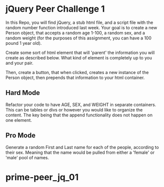 # jQuery Peer Challenge 1

In this Repo, you will find jQuery, a stub html file, and a script file with the 
random number function introduced last week. Your goal is to create a new Person object, that accepts a random
age 1-100, a random sex, and a random weight (for the purposes of this assignment, you can have a 100 pound 1 
year old).

Create some sort of html element that will 'parent' the information you will create as described below. What kind
of element is completely up to you and your pair.

Then, create a button, that when clicked, creates a new instance of the Person object, then prepends that information
to your html container.

## Hard Mode
Refactor your code to have AGE, SEX, and WEIGHT in separate containers. This can be tables or divs or however you 
would like to organize the content. The key being that the append functionality does not happen on one element.

## Pro Mode
Generate a random First and Last name for each of the people, according to their sex. Meaning that the name would
be pulled from either a 'female' or 'male' pool of names.
# prime-peer_jq_01
